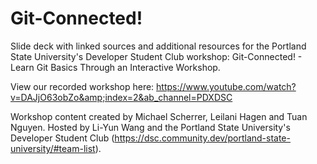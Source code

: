 # Git-Connected!

Slide deck with linked sources and additional resources for the Portland State University's Developer Student Club workshop: Git-Connected! - Learn Git Basics Through an Interactive Workshop.

View our recorded workshop here: https://www.youtube.com/watch?v=DAJjO63obZo&amp;index=2&ab_channel=PDXDSC

Workshop content created by Michael Scherrer, Leilani Hagen and Tuan Nguyen. Hosted by Li-Yun Wang and the Portland State University's Developer Student Club (https://dsc.community.dev/portland-state-university/#team-list).
